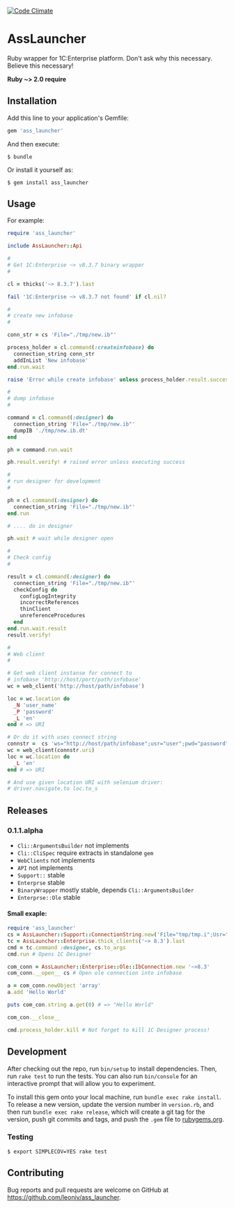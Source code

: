 [![Code Climate](https://codeclimate.com/github/leoniv/ass_launcher/badges/gpa.svg)](https://codeclimate.com/github/leoniv/ass_launcher)
# AssLauncher

Ruby wrapper for 1C:Enterprise platform. Don't ask why this necessary. Believe this necessary!

**Ruby ~> 2.0 require**

## Installation

Add this line to your application's Gemfile:

```ruby
gem 'ass_launcher'
```

And then execute:

    $ bundle

Or install it yourself as:

    $ gem install ass_launcher

## Usage

For example:

```ruby
require 'ass_launcher'

include AssLauncher::Api

#
# Get 1C:Enterprise ~> v8.3.7 binary wrapper
#

cl = thicks('~> 8.3.7').last

fail '1C:Enterprise ~> v8.3.7 not found' if cl.nil?

#
# create new infobase
#

conn_str = cs 'File="./tmp/new.ib"'

process_holder = cl.command(:createinfobase) do
  connection_string conn_str
  addInList 'New infobase'
end.run.wait

raise 'Error while create infobase' unless process_holder.result.success?

#
# dump infobase
#

command = cl.command(:designer) do
  connection_string 'File="./tmp/new.ib"'
  dumpIB './tmp/new.ib.dt'
end

ph = command.run.wait

ph.result.verify! # raised error unless executing success

#
# run designer for development
#

ph = cl.command(:designer) do
  connection_string 'File="./tmp/new.ib"'
end.run

# .... do in designer

ph.wait # wait while designer open

#
# Check config
#

result = cl.command(:designer) do
  connection_string 'File="./tmp/new.ib"'
  checkConfig do
    configLogIntegrity
    incorrectReferences
    thinClient
    unreferenceProcedures
  end
end.run.wait.result
result.verify!

#
# Web client
#

# Get web client instanse for connect to
# infobase 'http://host/port/path/infobase'
wc = web_client('http://host/path/infobase')

loc = wc.location do
  _N 'user_name'
  _P 'password'
  _L 'en'
end # => URI

# Or do it with uses connect string
connstr =  cs 'ws="http://host/path/infobase";usr="user";pwd="password"'
wc = web_client(connstr.uri)
loc = wc.location do
  _L 'en'
end # => URI

# And use given location URI with selenium driver:
# driver.navigate.to loc.to_s
```

## Releases

### 0.1.1.alpha
  - ```Cli::ArgumentsBuilder``` not implements
  - ```Cli::CliSpec``` require extracts in standalone ```gem```
  - ```WebClients``` not implements
  - ```API``` not implements
  - ```Support::``` stable
  - ```Enterprse``` stable
  - ```BinaryWrapper``` mostly stable, depends ```Cli::ArgumentsBuilder```
  - ```Enterprse::Ole``` stable

#### Small exaple:

```ruby
require 'ass_launcher'
cs = AssLauncher::Support::ConnectionString.new('File="tmp/tmp.i";Usr="root"')
tc = AssLauncher::Enterprise.thick_clients('~> 8.3').last
cmd = tc.command :designer, cs.to_args
cmd.run # Opens 1C Designer

com_conn = AssLauncher::Enterprise::Ole::IbConnection.new '~>8.3'
com_conn.__open__ cs # Open ole connection into infobase

a = com_conn.newObject 'array'
a.add 'Hello World'

puts com_con.string a.get(0) # => "Hello World"

com_con.__close__

cmd.process_holder.kill # Not forget to kill 1C Designer process!
```

## Development

After checking out the repo, run `bin/setup` to install dependencies. Then, run `rake test` to run the tests. You can also run `bin/console` for an interactive prompt that will allow you to experiment.

To install this gem onto your local machine, run `bundle exec rake install`. To release a new version, update the version number in `version.rb`, and then run `bundle exec rake release`, which will create a git tag for the version, push git commits and tags, and push the `.gem` file to [rubygems.org](https://rubygems.org).

### Testing

    $ export SIMPLECOV=YES rake test

## Contributing

Bug reports and pull requests are welcome on GitHub at https://github.com/leoniv/ass_launcher.

